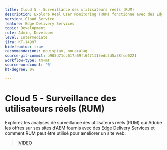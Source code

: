 ```yaml
---
title: Cloud 5 - Surveillance des utilisateurs réels (RUM)
description: Explore Real User Monitoring (RUM) fonctionne avec des Edge Delivery Services.
version: Cloud Service
feature: Edge Delivery Services
topic: Development
role: Admin, Developer
level: Intermediate
jira: KT-14997
hidefromtoc: true
recommendations: noDisplay, noCatalog
source-git-commit: b905d71cc617a69f16471115edc3d5a38fcd0221
workflow-type: tm+mt
source-wordcount: '0'
ht-degree: 0%

---
```


# Cloud 5 - Surveillance des utilisateurs réels (RUM)

Explorez les analyses de surveillance des utilisateurs réels (RUM) qui Adobe les offres sur ses sites d’AEM fournis avec des Edge Delivery Services et comment RUM peut être utilisé pour améliorer un site web.

>[!VIDEO](https://video.tv.adobe.com/v/3427495?quality=12&learn=on)

